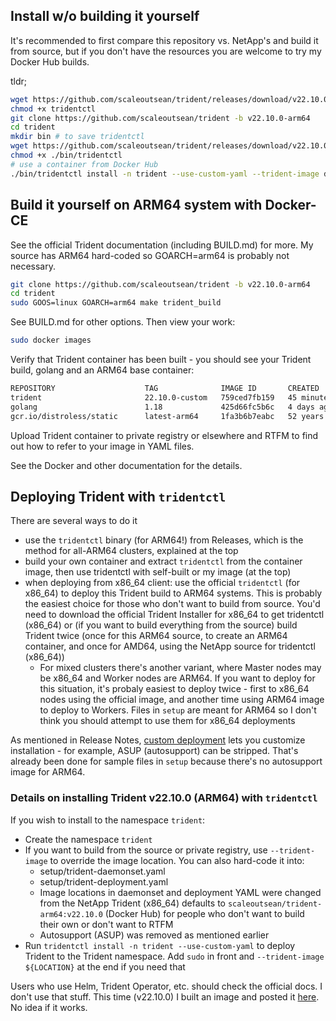 ## Install w/o building it yourself

It's recommended to first compare this repository vs. NetApp's and build it from source, but if you don't have the resources you are welcome to try my Docker Hub builds.

tldr;

```sh
wget https://github.com/scaleoutsean/trident/releases/download/v22.10.0-arm64/tridentctl -O tridentctl
chmod +x tridentctl
git clone https://github.com/scaleoutsean/trident -b v22.10.0-arm64
cd trident
mkdir bin # to save tridentctl
wget https://github.com/scaleoutsean/trident/releases/download/v22.10.0-arm64/tridentctl -O ./bin/tridentctl
chmod +x ./bin/tridentctl
# use a container from Docker Hub
./bin/tridentctl install -n trident --use-custom-yaml --trident-image docker.io/scaleoutsean/trident-arm64:v22.10.0
```

## Build it yourself on ARM64 system with Docker-CE

See the official Trident documentation (including BUILD.md) for more. My source has ARM64 hard-coded so GOARCH=arm64 is probably not necessary.

```sh
git clone https://github.com/scaleoutsean/trident -b v22.10.0-arm64
cd trident
sudo GOOS=linux GOARCH=arm64 make trident_build
```

See BUILD.md for other options. Then view your work:

```sh
sudo docker images
```

Verify that Trident container has been built - you should see your Trident build, golang and an ARM64 base container:

```sh
REPOSITORY                    TAG              IMAGE ID       CREATED          SIZE
trident                       22.10.0-custom   759ced7fb159   45 minutes ago   175MB
golang                        1.18             425d66fc5b6c   4 days ago       822MB
gcr.io/distroless/static      latest-arm64     1fa3b6b7eabc   52 years ago     2.34MB
```

Upload Trident container to private registry or elsewhere and RTFM to find out how to refer to your image in YAML files. 

See the Docker and other documentation for the details.

## Deploying Trident with `tridentctl` 

There are several ways to do it

- use the `tridentctl` binary (for ARM64!) from Releases, which is the method for all-ARM64 clusters, explained at the top
- build your own container and extract `tridentctl` from the container image, then use tridentctl with self-built or my image (at the top)
- when deploying from x86_64 client: use the official `tridentctl` (for x86_64) to deploy this Trident build to ARM64 systems. This is probably the easiest choice for those who don't want to build from source. You'd need to download the official Trident Installer for x86_64 to get tridentctl (x86_64) or (if you want to build everything from the source) build Trident twice (once for this ARM64 source, to create an ARM64 container, and once for AMD64, using the NetApp source for tridentctl (x86_64))
  - For mixed clusters there's another variant, where Master nodes may be x86_64 and Worker nodes are ARM64. If you want to deploy for this situation, it's probaly easiest to deploy twice - first to x86_64 nodes using the official image, and another time using ARM64 image to deploy to Workers. Files in `setup` are meant for ARM64 so I don't think you should attempt to use them for x86_64 deployments

As mentioned in Release Notes, [custom deployment](https://docs.netapp.com/us-en/trident-2204/trident-get-started/kubernetes-customize-deploy-tridentctl.html) lets you customize installation - for example, ASUP (autosupport) can be stripped. That's already been done for sample files in `setup` because there's no autosupport image for ARM64.

### Details on installing Trident v22.10.0 (ARM64) with `tridentctl`

If you wish to install to the namespace `trident`:

- Create the namespace `trident`
- If you want to build from the source or private registry, use `--trident-image` to override the image location. You can also hard-code it into:
  - setup/trident-daemonset.yaml
  - setup/trident-deployment.yaml
  - Image locations in daemonset and deployment YAML were changed from the NetApp Trident (x86_64) defaults to `scaleoutsean/trident-arm64:v22.10.0` (Docker Hub) for people who don't want to build their own or don't want to RTFM
  - Autosupport (ASUP) was removed as mentioned earlier
- Run `tridentctl install -n trident --use-custom-yaml` to deploy Trident to the Trident namespace. Add `sudo` in front and `--trident-image ${LOCATION}` at the end if you need that

Users who use Helm, Trident Operator, etc. should check the official docs. I don't use that stuff. This time (v22.10.0) I built an image and posted it [here](https://hub.docker.com/repository/docker/scaleoutsean/trident-operator-arm64). No idea if it works. 

